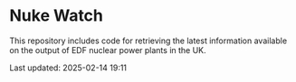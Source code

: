 # Nuke Watch

This repository includes code for retrieving the latest information available on the output of EDF nuclear power plants in the UK.

Last updated: 2025-02-14 19:11